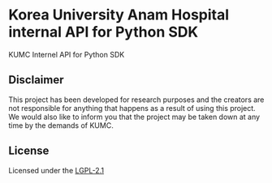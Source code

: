 # Korea University Anam Hospital internal API for Python SDK
KUMC Internel API for Python SDK

## **Disclaimer**
This project has been developed for research purposes and the creators are not responsible for anything that happens as a result of using this project. We would also like to inform you that the project may be taken down at any time by the demands of KUMC.

## **License**
Licensed under the [LGPL-2.1](./LICENSE)